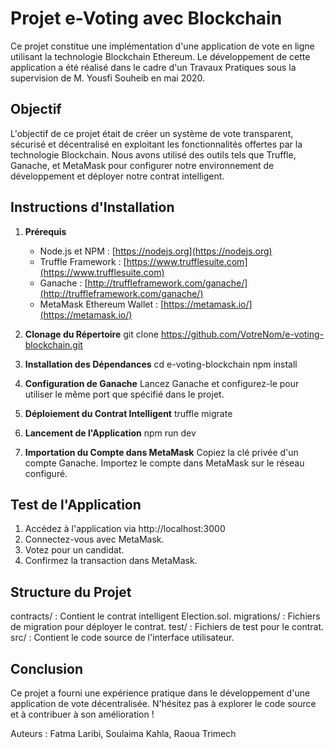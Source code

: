 # Projet e-Voting avec Blockchain

Ce projet constitue une implémentation d'une application de vote en ligne utilisant la technologie Blockchain Ethereum. Le développement de cette application a été réalisé dans le cadre d'un Travaux Pratiques sous la supervision de M. Yousfi Souheib en mai 2020.

## Objectif

L'objectif de ce projet était de créer un système de vote transparent, sécurisé et décentralisé en exploitant les fonctionnalités offertes par la technologie Blockchain. Nous avons utilisé des outils tels que Truffle, Ganache, et MetaMask pour configurer notre environnement de développement et déployer notre contrat intelligent.

## Instructions d'Installation

1. **Prérequis**
   - Node.js et NPM : [https://nodejs.org](https://nodejs.org)
   - Truffle Framework : [https://www.trufflesuite.com](https://www.trufflesuite.com)
   - Ganache : [http://truffleframework.com/ganache/](http://truffleframework.com/ganache/)
   - MetaMask Ethereum Wallet : [https://metamask.io/](https://metamask.io/)

2. **Clonage du Répertoire**
   git clone https://github.com/VotreNom/e-voting-blockchain.git

3. **Installation des Dépendances**
    cd e-voting-blockchain
    npm install

4. **Configuration de Ganache**
Lancez Ganache et configurez-le pour utiliser le même port que spécifié dans le projet.

5. **Déploiement du Contrat Intelligent**
    truffle migrate

6. **Lancement de l'Application**
    npm run dev

7. **Importation du Compte dans MetaMask**
Copiez la clé privée d'un compte Ganache.
Importez le compte dans MetaMask sur le réseau configuré.

## Test de l'Application
1. Accédez à l'application via http://localhost:3000
2. Connectez-vous avec MetaMask.
3. Votez pour un candidat.
4. Confirmez la transaction dans MetaMask.

## Structure du Projet
contracts/ : Contient le contrat intelligent Election.sol.
migrations/ : Fichiers de migration pour déployer le contrat.
test/ : Fichiers de test pour le contrat.
src/ : Contient le code source de l'interface utilisateur.

## Conclusion
Ce projet a fourni une expérience pratique dans le développement d'une application de vote décentralisée. N'hésitez pas à explorer le code source et à contribuer à son amélioration !

Auteurs : Fatma Laribi, Soulaima Kahla, Raoua Trimech